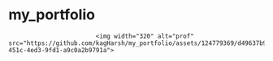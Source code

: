 # my_portfolio

                            <img width="320" alt="prof" src="https://github.com/kagHarsh/my_portfolio/assets/124779369/d49637b9-451c-4ed3-9fd1-a9c0a2b9791a">
